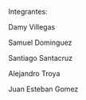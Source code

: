Integrantes:

Damy Villegas

Samuel Dominguez

Santiago Santacruz

Alejandro Troya

Juan Esteban Gomez
